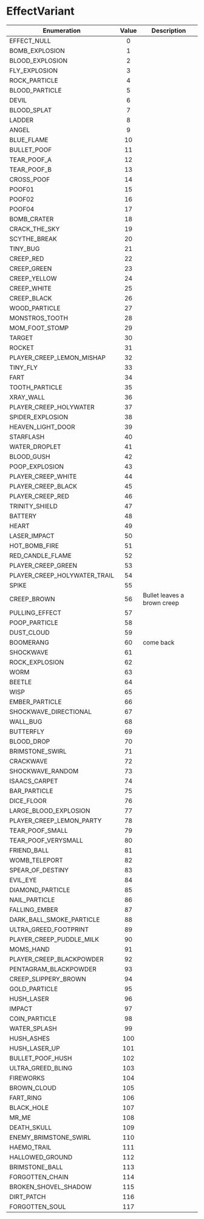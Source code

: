 # EffectVariant

|Enumeration|Value|Description|
|-----------|:---:|-----------|
|EFFECT_NULL|0||
|BOMB_EXPLOSION|1||
|BLOOD_EXPLOSION|2||
|FLY_EXPLOSION|3||
|ROCK_PARTICLE|4||
|BLOOD_PARTICLE|5||
|DEVIL|6||
|BLOOD_SPLAT|7||
|LADDER|8||
|ANGEL|9||
|BLUE_FLAME|10||
|BULLET_POOF|11||
|TEAR_POOF_A|12||
|TEAR_POOF_B|13||
|CROSS_POOF|14||
|POOF01|15||
|POOF02|16||
|POOF04|17||
|BOMB_CRATER|18||
|CRACK_THE_SKY|19||
|SCYTHE_BREAK|20||
|TINY_BUG|21||
|CREEP_RED|22||
|CREEP_GREEN|23||
|CREEP_YELLOW|24||
|CREEP_WHITE|25||
|CREEP_BLACK|26||
|WOOD_PARTICLE|27||
|MONSTROS_TOOTH|28||
|MOM_FOOT_STOMP|29||
|TARGET|30||
|ROCKET|31||
|PLAYER_CREEP_LEMON_MISHAP|32||
|TINY_FLY|33||
|FART|34||
|TOOTH_PARTICLE|35||
|XRAY_WALL|36||
|PLAYER_CREEP_HOLYWATER|37||
|SPIDER_EXPLOSION|38||
|HEAVEN_LIGHT_DOOR|39||
|STARFLASH|40||
|WATER_DROPLET|41||
|BLOOD_GUSH|42||
|POOP_EXPLOSION|43||
|PLAYER_CREEP_WHITE|44||
|PLAYER_CREEP_BLACK|45||
|PLAYER_CREEP_RED|46||
|TRINITY_SHIELD|47||
|BATTERY|48||
|HEART|49||
|LASER_IMPACT|50||
|HOT_BOMB_FIRE|51||
|RED_CANDLE_FLAME|52||
|PLAYER_CREEP_GREEN|53||
|PLAYER_CREEP_HOLYWATER_TRAIL|54||
|SPIKE|55||
|CREEP_BROWN|56|Bullet leaves a brown creep|
|PULLING_EFFECT|57||
|POOP_PARTICLE|58||
|DUST_CLOUD|59||
|BOOMERANG|60|come back|
|SHOCKWAVE|61||
|ROCK_EXPLOSION|62||
|WORM|63||
|BEETLE|64||
|WISP|65||
|EMBER_PARTICLE|66||
|SHOCKWAVE_DIRECTIONAL|67||
|WALL_BUG|68||
|BUTTERFLY|69||
|BLOOD_DROP|70||
|BRIMSTONE_SWIRL|71||
|CRACKWAVE|72||
|SHOCKWAVE_RANDOM|73||
|ISAACS_CARPET|74||
|BAR_PARTICLE|75||
|DICE_FLOOR|76||
|LARGE_BLOOD_EXPLOSION|77||
|PLAYER_CREEP_LEMON_PARTY|78||
|TEAR_POOF_SMALL|79||
|TEAR_POOF_VERYSMALL|80||
|FRIEND_BALL|81||
|WOMB_TELEPORT|82||
|SPEAR_OF_DESTINY|83||
|EVIL_EYE|84||
|DIAMOND_PARTICLE|85||
|NAIL_PARTICLE|86||
|FALLING_EMBER|87||
|DARK_BALL_SMOKE_PARTICLE|88||
|ULTRA_GREED_FOOTPRINT|89||
|PLAYER_CREEP_PUDDLE_MILK|90||
|MOMS_HAND|91||
|PLAYER_CREEP_BLACKPOWDER|92||
|PENTAGRAM_BLACKPOWDER|93||
|CREEP_SLIPPERY_BROWN|94||
|GOLD_PARTICLE|95||
|HUSH_LASER|96||
|IMPACT|97||
|COIN_PARTICLE|98||
|WATER_SPLASH|99||
|HUSH_ASHES|100||
|HUSH_LASER_UP|101||
|BULLET_POOF_HUSH|102||
|ULTRA_GREED_BLING|103||
|FIREWORKS|104||
|BROWN_CLOUD|105||
|FART_RING|106||
|BLACK_HOLE|107||
|MR_ME|108||
|DEATH_SKULL|109||
|ENEMY_BRIMSTONE_SWIRL|110||
|HAEMO_TRAIL|111||
|HALLOWED_GROUND|112||
|BRIMSTONE_BALL|113||
|FORGOTTEN_CHAIN|114||
|BROKEN_SHOVEL_SHADOW|115||
|DIRT_PATCH|116||
|FORGOTTEN_SOUL|117||
